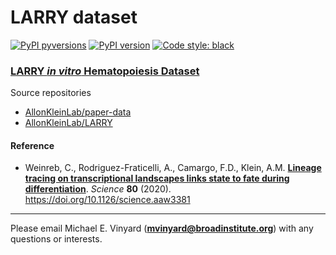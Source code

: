 # LARRY dataset

[![PyPI pyversions](https://img.shields.io/pypi/pyversions/larry-dataset.svg)](https://pypi.python.org/pypi/larry-dataset/)
[![PyPI version](https://badge.fury.io/py/larry-dataset.svg)](https://badge.fury.io/py/larry-dataset)
[![Code style: black](https://img.shields.io/badge/code%20style-black-000000.svg)](https://github.com/psf/black)

### [LARRY *in vitro* Hematopoiesis Dataset](https://)

Source repositories
* [AllonKleinLab/paper-data](https://github.com/AllonKleinLab/paper-data/tree/master/Lineage_tracing_on_transcriptional_landscapes_links_state_to_fate_during_differentiation)
* [AllonKleinLab/LARRY](https://github.com/AllonKleinLab/LARRY)

#### Reference
* Weinreb, C., Rodriguez-Fraticelli, A., Camargo, F.D., Klein, A.M. <a href="https://science.sciencemag.org/content/367/6479/eaaw3381">**Lineage tracing on transcriptional landscapes links state to fate during differentiation**</a>. *Science* **80** (2020). https://doi.org/10.1126/science.aaw3381

---

Please email Michael E. Vinyard (**mvinyard@broadinstitute.org**) with any questions or interests. 
